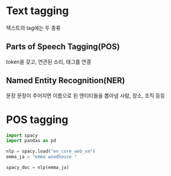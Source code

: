 # Text tagging

텍스트의 tag에는 두 종류

## Parts of Speech Tagging(POS)
token을 갖고, 연관된 소리, 태그를 연결

## Named Entity Recognition(NER)
문장
문장이 주어지면 이름으로 된 엔티티들을 뽑아냄
사람, 장소, 조직 등등

# POS tagging

```python
import spacy
import pandas as pd

nlp = spacy.load("en_core_web_sm")
emma_ja = "emma woodhouse "

spacy_doc = nlp(emma_ja)

```
